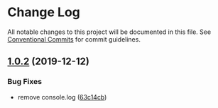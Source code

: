 # Change Log

All notable changes to this project will be documented in this file.
See [Conventional Commits](https://conventionalcommits.org) for commit guidelines.

## [1.0.2](https://github.com/beatgig/synth/compare/@beatgig/synth-core@1.0.1...@beatgig/synth-core@1.0.2) (2019-12-12)


### Bug Fixes

* remove console.log ([63c14cb](https://github.com/beatgig/synth/commit/63c14cb))
